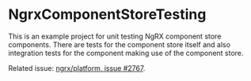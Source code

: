 # NgrxComponentStoreTesting

This is an example project for unit testing NgRX component store components. There are tests for the
component store itself and also integration tests for the component making use of the component store.

Related issue: [ngrx/platform, issue #2767](https://github.com/ngrx/platform/issues/2767).